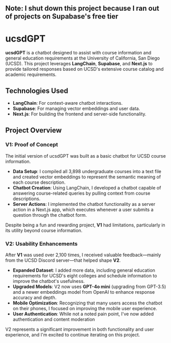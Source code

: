 ## Note: I shut down this project because I ran out of projects on Supabase's free tier
# ucsdGPT

**ucsdGPT** is a chatbot designed to assist with course information and general education requirements at the University of California, San Diego (UCSD). This project leverages **LangChain**, **Supabase**, and **Next.js** to provide tailored responses based on UCSD's extensive course catalog and academic requirements.

## Technologies Used
- **LangChain**: For context-aware chatbot interactions.
- **Supabase**: For managing vector embeddings and user data.
- **Next.js**: For building the frontend and server-side functionality.

## Project Overview

### V1: Proof of Concept

The initial version of ucsdGPT was built as a basic chatbot for UCSD course information.

- **Data Setup**: I compiled all 3,898 undergraduate courses into a text file and created vector embeddings to represent the semantic meaning of each course description.
- **Chatbot Creation**: Using LangChain, I developed a chatbot capable of answering course-related queries by pulling context from course descriptions.
- **Server Actions**: I implemented the chatbot functionality as a server action in a Next.js app, which executes whenever a user submits a question through the chatbot form.

Despite being a fun and rewarding project, **V1** had limitations, particularly in its utility beyond course information.

### V2: Usability Enhancements

After **V1** was used over 2,100 times, I received valuable feedback—mainly from the UCSD Discord server—that helped shape **V2**.

- **Expanded Dataset**: I added more data, including general education requirements for UCSD's eight colleges and schedule information to improve the chatbot's usefulness.
- **Upgraded Models**: V2 now uses **GPT-4o mini** (upgrading from GPT-3.5) and a newer embeddings model from OpenAI to enhance response accuracy and depth.
- **Mobile Optimization**: Recognizing that many users access the chatbot on their phones, I focused on improving the mobile user experience.
- **User Authentication**: While not a noted pain point, I've now added authentication and content moderation

V2 represents a significant improvement in both functionality and user experience, and I'm excited to continue iterating on this project.
